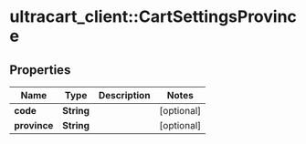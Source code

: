 # ultracart_client::CartSettingsProvince

## Properties
Name | Type | Description | Notes
------------ | ------------- | ------------- | -------------
**code** | **String** |  | [optional] 
**province** | **String** |  | [optional] 


